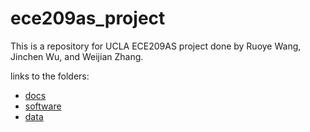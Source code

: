 # ece209as_project
This is a repository for UCLA ECE209AS project done by Ruoye Wang, Jinchen Wu, and Weijian Zhang.

links to the folders:

* [docs](docs)
* [software](software)
* [data](data)


